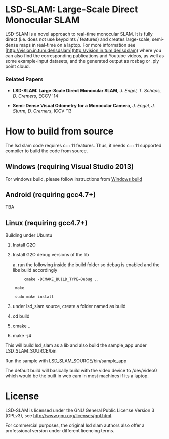 # LSD-SLAM: Large-Scale Direct Monocular SLAM

LSD-SLAM is a novel approach to real-time monocular SLAM. It is fully direct (i.e. does not use keypoints / features) and creates large-scale, 
semi-dense maps in real-time on a laptop. For more information see
[http://vision.in.tum.de/lsdslam](http://vision.in.tum.de/lsdslam)
where you can also find the corresponding publications and Youtube videos, as well as some 
example-input datasets, and the generated output as rosbag or .ply point cloud.


### Related Papers

* **LSD-SLAM: Large-Scale Direct Monocular SLAM**, *J. Engel, T. Schöps, D. Cremers*, ECCV '14

* **Semi-Dense Visual Odometry for a Monocular Camera**, *J. Engel, J. Sturm, D. Cremers*, ICCV '13


# How to build from source
The lsd slam code requires c++11 features.
Thus, it needs c++11 supported compiler to build the code from source.

## Windows (requiring Visual Studio 2013)
For windows build, please follow instructions from [Windows build](WindowsBuildInstruction.md)

## Android (requiring gcc4.7+)
TBA

## Linux (requiring gcc4.7+)

Building under Ubuntu

1. Install G2O

2. Install G2O debug versions of the lib

    a. run the following inside the build folder so debug is enabled and the libs build accordingly
	```
         cmake -DCMAKE_BUILD_TYPE=Debug .. 
	
	 make

	 sudo make install
	```

3. under lsd_slam source, create a folder named as build

4. cd build

5. cmake ..

6. make -j4

This will build lsd_slam as a lib and also build the sample_app under LSD_SLAM_SOURCE/bin

Run the sample with
LSD_SLAM_SOURCE/bin/sample_app

The default build will basically build with the video device to /dev/video0 which would be the built in web cam in most machines if its a laptop.


# License
LSD-SLAM is licensed under the GNU General Public License Version 3 (GPLv3), see http://www.gnu.org/licenses/gpl.html.

For commercial purposes, the original lsd slam authors also offer a professional version under different licencing terms.
